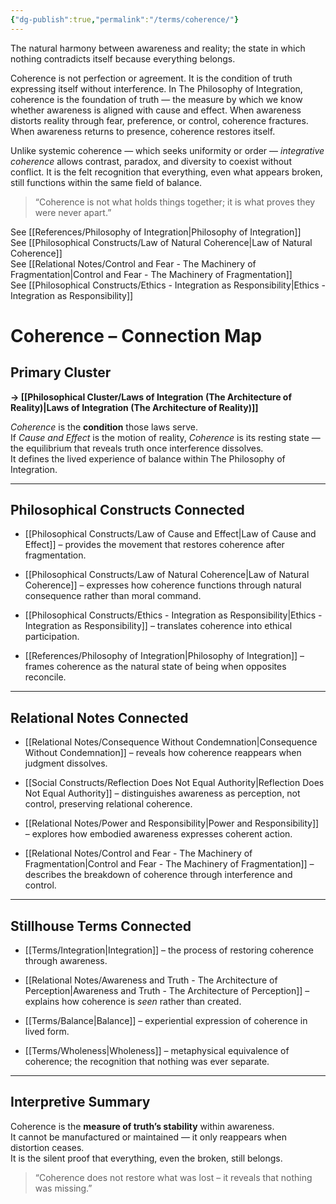 ```yaml
---
{"dg-publish":true,"permalink":"/terms/coherence/"}
---
```



The natural harmony between awareness and reality; the state in which nothing contradicts itself because everything belongs.

Coherence is not perfection or agreement. It is the condition of truth expressing itself without interference. In The Philosophy of Integration, coherence is the foundation of truth — the measure by which we know whether awareness is aligned with cause and effect. When awareness distorts reality through fear, preference, or control, coherence fractures. When awareness returns to presence, coherence restores itself.

Unlike systemic coherence — which seeks uniformity or order — _integrative coherence_ allows contrast, paradox, and diversity to coexist without conflict. It is the felt recognition that everything, even what appears broken, still functions within the same field of balance.

> “Coherence is not what holds things together; it is what proves they were never apart.”

See [[References/Philosophy of Integration\|Philosophy of Integration]]  
See [[Philosophical Constructs/Law of Natural Coherence\|Law of Natural Coherence]]  
See [[Relational Notes/Control and Fear - The Machinery of Fragmentation\|Control and Fear - The Machinery of Fragmentation]]  
See [[Philosophical Constructs/Ethics - Integration as Responsibility\|Ethics - Integration as Responsibility]]

# Coherence – Connection Map

## Primary Cluster

**→ [[Philosophical Cluster/Laws of Integration (The Architecture of Reality)\|Laws of Integration (The Architecture of Reality)]]**

_Coherence_ is the **condition** those laws serve.  
If _Cause and Effect_ is the motion of reality, _Coherence_ is its resting state — the equilibrium that reveals truth once interference dissolves.  
It defines the lived experience of balance within The Philosophy of Integration.

---

## Philosophical Constructs Connected

- [[Philosophical Constructs/Law of Cause and Effect\|Law of Cause and Effect]] – provides the movement that restores coherence after fragmentation.
    
- [[Philosophical Constructs/Law of Natural Coherence\|Law of Natural Coherence]] – expresses how coherence functions through natural consequence rather than moral command.
    
- [[Philosophical Constructs/Ethics - Integration as Responsibility\|Ethics - Integration as Responsibility]] – translates coherence into ethical participation.
    
- [[References/Philosophy of Integration\|Philosophy of Integration]] – frames coherence as the natural state of being when opposites reconcile.
    

---

## Relational Notes Connected

- [[Relational Notes/Consequence Without Condemnation\|Consequence Without Condemnation]] – reveals how coherence reappears when judgment dissolves.
    
- [[Social Constructs/Reflection Does Not Equal Authority\|Reflection Does Not Equal Authority]] – distinguishes awareness as perception, not control, preserving relational coherence.
    
- [[Relational Notes/Power and Responsibility\|Power and Responsibility]] – explores how embodied awareness expresses coherent action.
    
- [[Relational Notes/Control and Fear - The Machinery of Fragmentation\|Control and Fear - The Machinery of Fragmentation]] – describes the breakdown of coherence through interference and control.
    

---

## Stillhouse Terms Connected

- [[Terms/Integration\|Integration]] – the process of restoring coherence through awareness.
    
- [[Relational Notes/Awareness and Truth - The Architecture of Perception\|Awareness and Truth - The Architecture of Perception]] – explains how coherence is _seen_ rather than created.
    
- [[Terms/Balance\|Balance]] – experiential expression of coherence in lived form.
    
- [[Terms/Wholeness\|Wholeness]] – metaphysical equivalence of coherence; the recognition that nothing was ever separate.
    

---

## Interpretive Summary

Coherence is the **measure of truth’s stability** within awareness.  
It cannot be manufactured or maintained — it only reappears when distortion ceases.  
It is the silent proof that everything, even the broken, still belongs.

> “Coherence does not restore what was lost – it reveals that nothing was missing.”